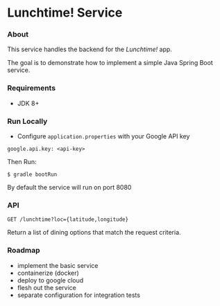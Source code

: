 # Lunchtime! Service

### About
This service handles the backend for the *Lunchtime!* app.

The goal is to demonstrate how to implement a simple Java Spring Boot service.

### Requirements
- JDK 8+

### Run Locally
- Configure `application.properties` with your Google API key
```
google.api.key: <api-key>
```

Then Run:

```
$ gradle bootRun
```

By default the service will run on port 8080

### API
```
GET /lunchtime?loc={latitude,longitude}
```

Return a list of dining options that match the request criteria.

### Roadmap
- implement the basic service
- containerize (docker)
- deploy to google cloud
- flesh out the service
- separate configuration for integration tests